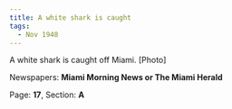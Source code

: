 ```yaml
---  
title: A white shark is caught  
tags:  
  - Nov 1948  
---  
```

  
A white shark is caught off Miami. [Photo]  
  
Newspapers: **Miami Morning News or The Miami Herald**  
  
Page: **17**, Section: **A** 
